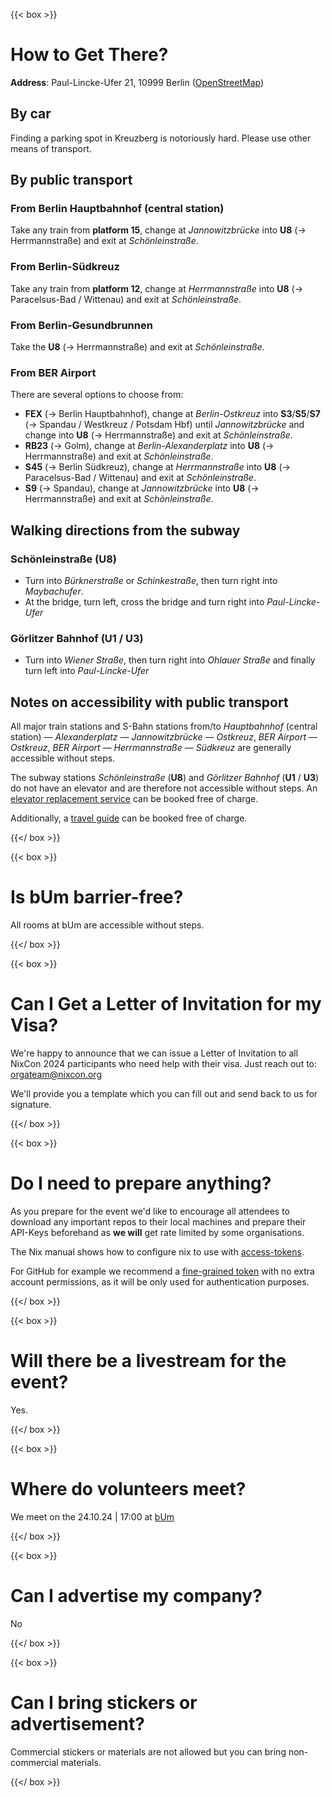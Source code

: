 ---
---

{{< box >}}

# How to Get There?

**Address**: Paul-Lincke-Ufer 21, 10999 Berlin ([OpenStreetMap](https://www.openstreetmap.org/node/6906852861))

## By car

Finding a parking spot in Kreuzberg is notoriously hard. Please use other means of transport.


## By public transport

### From Berlin Hauptbahnhof (central station)

Take any train from **platform 15**, change at *Jannowitzbrücke* into **U8** (-> Herrmannstraße) and exit at *Schönleinstraße*.


### From Berlin-Südkreuz

Take any train from **platform 12**, change at *Herrmannstraße* into **U8** (-> Paracelsus-Bad / Wittenau) and exit at *Schönleinstraße*.


### From Berlin-Gesundbrunnen

Take the **U8** (-> Herrmannstraße) and exit at *Schönleinstraße*.


### From BER Airport

There are several options to choose from:
* **FEX** (-> Berlin Hauptbahnhof), change at *Berlin-Ostkreuz* into **S3**/**S5**/**S7** (-> Spandau / Westkreuz / Potsdam Hbf) until *Jannowitzbrücke* and change into **U8** (-> Herrmannstraße) and exit at *Schönleinstraße*.
* **RB23** (-> Golm), change at *Berlin-Alexanderplatz* into **U8** (-> Herrmannstraße) and exit at *Schönleinstraße*.
* **S45** (-> Berlin Südkreuz), change at *Herrmannstraße* into **U8** (-> Paracelsus-Bad / Wittenau) and exit at *Schönleinstraße*.
* **S9** (-> Spandau), change at *Jannowitzbrücke* into **U8** (-> Herrmannstraße) and exit at *Schönleinstraße*.


## Walking directions from the subway

### Schönleinstraße (U8)

* Turn into *Bürknerstraße* or *Schinkestraße*, then turn right into *Maybachufer*.
* At the bridge, turn left, cross the bridge and turn right into *Paul-Lincke-Ufer*


### Görlitzer Bahnhof (U1 / U3)

* Turn into *Wiener Straße*, then turn right into *Ohlauer Straße* and finally turn left into *Paul-Lincke-Ufer*

## Notes on accessibility with public transport

All major train stations and S-Bahn stations from/to *Hauptbahnhof* (central station) — *Alexanderplatz* — *Jannowitzbrücke* — *Ostkreuz*, *BER Airport* — *Ostkreuz*, *BER Airport* — *Herrmannstraße* — *Südkreuz* are generally accessible without steps.

The subway stations *Schönleinstraße* (**U8**) and *Görlitzer Bahnhof* (**U1** / **U3**) do not have an elevator and are therefore not accessible without steps. An [elevator replacement service](https://www.bvg.de/en/connections/bvg-muva/lift-substitute) can be booked free of charge.

Additionally, a [travel guide](https://sbahn.berlin/en/plan-a-journey/rail-stations/accessible-travel/vbb-guide-service/) can be booked free of charge.

{{</ box >}}

{{< box >}}

# Is bUm barrier-free?

All rooms at bUm are accessible without steps.

{{</ box >}}

{{< box >}}

# Can I Get a Letter of Invitation for my Visa?

We're happy to announce that we can issue a Letter of Invitation to all NixCon 2024 participants who need help with their visa. Just reach out to: [orgateam@nixcon.org](mailto:orgateam@nixcon.org)

We'll provide you a template which you can fill out and send back to us for signature.

{{</ box >}}

{{< box >}}

# Do I need to prepare anything?

As you prepare for the event we'd like to encourage all attendees to download any important repos to their local machines and prepare their API-Keys beforehand as **we will** get rate limited by some organisations.

The Nix manual shows how to configure nix to use with [access-tokens](https://nix.dev/manual/nix/2.24/command-ref/conf-file.html#conf-access-tokens).

For GitHub for example we recommend a [fine-grained token](https://github.com/settings/personal-access-tokens/new) with no extra account permissions, as it will be only used for authentication purposes.

{{</ box >}}


{{< box >}}

# Will there be a livestream for the event?

Yes.

{{</ box >}}


{{< box >}}

# Where do volunteers meet?

We meet on the 24.10.24 | 17:00 at [bUm](https://bum.berlin)
 
{{</ box >}}


{{< box >}}

# Can I advertise my company?

No 
 
{{</ box >}}

{{< box >}}

# Can I bring stickers or advertisement?

Commercial stickers or materials are not allowed but you can bring non-commercial materials.
 
{{</ box >}}
